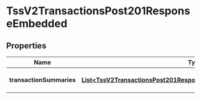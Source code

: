 
# TssV2TransactionsPost201ResponseEmbedded

## Properties
Name | Type | Description | Notes
------------ | ------------- | ------------- | -------------
**transactionSummaries** | [**List&lt;TssV2TransactionsPost201ResponseEmbeddedTransactionSummaries&gt;**](TssV2TransactionsPost201ResponseEmbeddedTransactionSummaries.md) | transaction search summary |  [optional]



